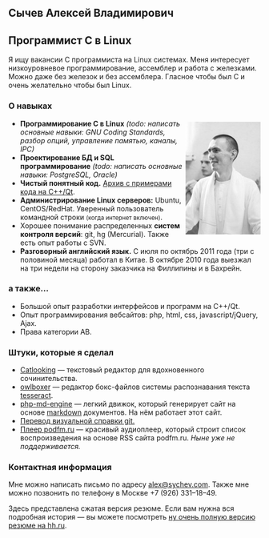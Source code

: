 ## Сычев Алексей Владимирович
## Программист C в Linux

Я ищу вакансии C программиста на Linux системах. Меня интересует низкоуровневое программирование, ассемблер и работа с железками. Можно даже без железок и без ассемблера. Гласное чтобы был C и очень желательно чтобы был Linux.

### О навыках

<div style="float:right; padding: 5px 0 5px 5px;"><img src="sychev.jpg" alt="Алексей Сычев" title="Алексей Сычев" /></div>

* __Программирование C в Linux__ _(todo: написать основные навыки: GNU Coding Standards, разбор опций, управление памятью, каналы, IPC)_
* __Проектирование БД и SQL программирование__ _(todo: написать основные навыки: PostgreSQL, Oracle)_
* __Чистый понятный код.__ [Архив с примерами кода на C++/Qt](projects.zip).
* __Администрирование Linux серверов:__ Ubuntu, CentOS/RedHat. Уверенный пользователь командной строки <small>(когда интернет включен)</small>.
* Хорошее понимание распределенных __систем контроля версий__: git, hg (Mercurial). Также есть опыт работы с SVN.
* __Разговорный английский язык.__ С июля по октябрь 2011 года (три с половиной месяца) работал в Китае.
В октябре 2010 года выезжал на три недели на сторону заказчика на Филлипины и в Бахрейн.

### а также...

* Большой опыт разработки интерфейсов и программ на C++/Qt.
* Опыт программирования вебсайтов: php, html, css, javascript/jQuery, Ajax.
* Права категории AB.


### Штуки, которые я сделал

* [Catlooking](http://catlooking.com/)&nbsp;— текстовый редактор для вдохновенного сочинительства.
* [owlboxer](http://code.google.com/p/owlboxer/)&nbsp;— редактор бокс-файлов системы распознавания текста [tesseract](http://code.google.com/p/tesseract-ocr/).
* [php-md-engine](https://github.com/sychev/md-php-engine)&nbsp;— легкий движок, который генерирует сайт на основе [markdown](http://ru.wikipedia.org/wiki/Markdown) документов. На нём работает этот сайт.
* [Перевод визуальной справки git.](http://marklodato.github.io/visual-git-guide/index-ru.html)
* [Плеер podfm.ru](http://podfm.ru/blog/1825/)&nbsp;— красивый аудиоплеер, который строит список воспроизведения на основе RSS сайта podfm.ru. _Ныне уже не поддерживается._

### Контактная информация

Мне можно написать письмо по адресу [alex@sychev.com](mailto:alex@sychev.com).
Также мне можно позвонить по телефону в Москве +7 (926) 331–18–49.

Здесь представлена сжатая версия резюме. Если вам нужна вся подробная история — вы можете посмотреть [ну очень полную версию резюме на hh.ru](http://hh.ru/resume/561744cfff0098bc1c0039ed1f736563726574).